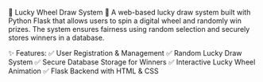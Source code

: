 🎡 Lucky Wheel Draw System 🎡
A web-based lucky draw system built with Python Flask that allows users to spin a digital wheel and randomly win prizes. The system ensures fairness using random selection and securely stores winners in a database.

✨ Features:
✅ User Registration & Management
✅ Random Lucky Draw System
✅ Secure Database Storage for Winners
✅ Interactive Lucky Wheel Animation
✅ Flask Backend with HTML & CSS

